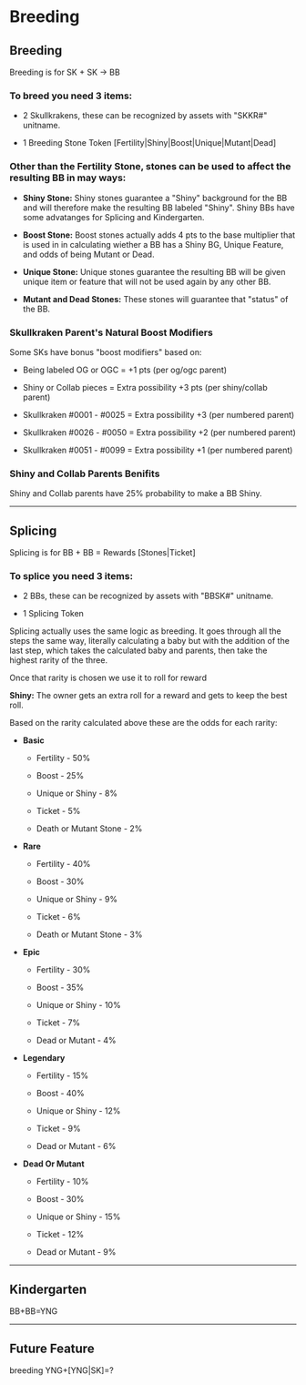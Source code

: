 # Breeding

## Breeding

Breeding is for SK + SK -> BB

### To breed you need 3 items:

* 2 Skullkrakens, these can be recognized by assets with "SKKR#" unitname.

* 1 Breeding Stone Token [Fertility|Shiny|Boost|Unique|Mutant|Dead]

### Other than the **Fertility Stone**, stones can be used to affect the resulting BB in may ways:
- **Shiny Stone:** Shiny stones guarantee a "Shiny" background for the BB and will therefore make the resulting BB labeled "Shiny". Shiny BBs have some advatanges for Splicing and Kindergarten.

- **Boost Stone:** Boost stones actually adds 4 pts to the base multiplier that is used in in calculating wiether a BB has a Shiny BG, Unique Feature, and odds of being Mutant or Dead.

- **Unique Stone:** Unique stones guarantee the resulting BB will be given unique item or feature that will not be used again by any other BB.

- **Mutant and Dead Stones:** These stones will guarantee that "status" of the BB.

### Skullkraken Parent's Natural Boost Modifiers

Some SKs have bonus "boost modifiers" based on:

* Being labeled OG or OGC = +1 pts (per og/ogc parent)

* Shiny or Collab pieces = Extra possibility +3 pts (per shiny/collab parent)

* Skullkraken #0001 - #0025 = Extra possibility +3 (per numbered parent)

* Skullkraken #0026 - #0050 = Extra possibility +2 (per numbered parent)

* Skullkraken #0051 - #0099 = Extra possibility +1 (per numbered parent)

### Shiny and Collab Parents Benifits
Shiny and Collab parents have 25% probability to make a BB Shiny.

---
## Splicing 

Splicing is for BB + BB = Rewards [Stones|Ticket]

### To splice you need 3 items:

* 2 BBs, these can be recognized by assets with "BBSK#" unitname.

* 1 Splicing Token

Splicing actually uses the same logic as breeding. It goes through all the steps the same way, literally calculating a baby but with the addition of the last step, which takes the calculated baby and parents, then take the highest rarity of the three.

Once that rarity is chosen we use it to roll for reward

**Shiny:** The owner gets an extra roll for a reward and gets to keep the best roll.

Based on the rarity calculated above these are the odds for each rarity:

- **Basic**

    * Fertility - 50%

    * Boost - 25%

    * Unique or Shiny - 8%

    * Ticket - 5%

    * Death or Mutant Stone - 2%

- **Rare**
    
    * Fertility - 40%

    * Boost - 30%

    * Unique or Shiny - 9%

    * Ticket - 6%

    * Death or Mutant Stone - 3%

- **Epic**
    
    * Fertility - 30%
    
    * Boost - 35%
    
    * Unique or Shiny - 10%
    
    * Ticket - 7%
    
    * Dead or Mutant - 4%

- **Legendary**
    
    * Fertility - 15%

    * Boost - 40%

    * Unique or Shiny - 12%
    
    * Ticket - 9%

    * Dead or Mutant - 6%

- **Dead Or Mutant**
    
    * Fertility - 10%
    
    * Boost - 30%
    
    * Unique or Shiny - 15%
    
    * Ticket - 12%
    
    * Dead or Mutant - 9%

---
## Kindergarten
BB+BB=YNG

---
## Future Feature
breeding YNG+[YNG|SK]=?
